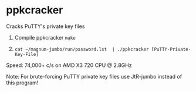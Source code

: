ppkcracker
==========

Cracks PuTTY's private key files

1. Compile ppkcracker ```make```

2. ```cat ~/magnum-jumbo/run/password.lst  | ./ppkcracker [PuTTY-Private-Key-File]```

Speed: 74,000+ c/s on AMD X3 720 CPU @ 2.8GHz

Note: For brute-forcing PuTTY private key files use JtR-jumbo instead of this program!
